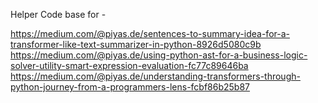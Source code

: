 Helper Code base for -

https://medium.com/@piyas.de/sentences-to-summary-idea-for-a-transformer-like-text-summarizer-in-python-8926d5080c9b
https://medium.com/@piyas.de/using-python-ast-for-a-business-logic-solver-utility-smart-expression-evaluation-fc77c89646ba
https://medium.com/@piyas.de/understanding-transformers-through-python-journey-from-a-programmers-lens-fcbf86b25b87
